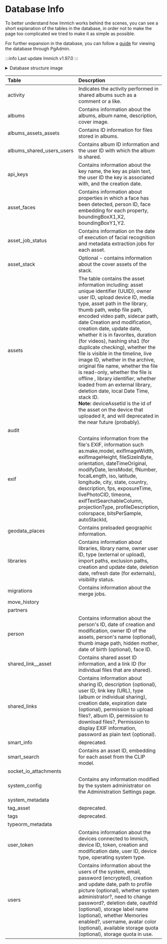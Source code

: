 # Database Info

To better understand how Immich works behind the scenes, you can see a short explanation of the tables in the database, in order not to make the page too complicated we tried to make it as simple as possible.

For further expansion in the database, you can follow a [guide](/docs/guides/database-gui.md) for viewing the database through PgAdmin.

:::info Last update
Immich v1.97.0
:::

<details>
<summary>Database structure image</summary>

[Full image](https://raw.githubusercontent.com/immich-app/immich/main/docs/docs/administration/img/database-structure.png)
<img src={require('./img/database-structure.png').default} title='Database Structure' />

</details>

| **Table**                 | **Descrption**                                                                                                                                                                                                                                                                                                                                                                                                                                                                                                                                                                                                                                                                                                                                                                                     |
| :------------------------ | :------------------------------------------------------------------------------------------------------------------------------------------------------------------------------------------------------------------------------------------------------------------------------------------------------------------------------------------------------------------------------------------------------------------------------------------------------------------------------------------------------------------------------------------------------------------------------------------------------------------------------------------------------------------------------------------------------------------------------------------------------------------------------------------------- |
| activity                  | Indicates the activity performed in shared albums such as a comment or a like.                                                                                                                                                                                                                                                                                                                                                                                                                                                                                                                                                                                                                                                                                                                     |
| albums                    | Contains information about the albums, album name, description, cover image.                                                                                                                                                                                                                                                                                                                                                                                                                                                                                                                                                                                                                                                                                                                       |
| albums_assets_assets      | Contains ID information for files stored in albums.                                                                                                                                                                                                                                                                                                                                                                                                                                                                                                                                                                                                                                                                                                                                                |
| albums_shared_users_users | Contains album ID information and the user ID with which the album is shared.                                                                                                                                                                                                                                                                                                                                                                                                                                                                                                                                                                                                                                                                                                                      |
| api_keys                  | Contains information about the key name, the key as plain text, the user ID the key is associated with, and the creation date.                                                                                                                                                                                                                                                                                                                                                                                                                                                                                                                                                                                                                                                                     |
| asset_faces               | Contains information about properties in which a face has been detected, person ID, face embedding for each property, boundingBoxX1,X2, boundingBoxY1,Y2.                                                                                                                                                                                                                                                                                                                                                                                                                                                                                                                                                                                                                                          |
| asset_job_status          | Contains information on the date of execution of facial recognition and metadata extraction jobs for each asset.                                                                                                                                                                                                                                                                                                                                                                                                                                                                                                                                                                                                                                                                                   |
| asset_stack               | Optional - contains information about the cover assets of the stack.                                                                                                                                                                                                                                                                                                                                                                                                                                                                                                                                                                                                                                                                                                                               |
| assets                    | The table contains the asset information including: asset unique identifier (UUID), owner user ID, upload device ID, media type, asset path in the library, thumb path, webp file path, encoded video path, sidecar path, date Creation and modification, creation date, update date, whether it is in favorites, duration (for videos), hashing sha1 (for duplicate checking), whether the file is visible in the timeline, live image ID, whether in the archive, original file name, whether the file is read-only, whether the file is offline , library identifier, whether loaded from an external library, deletion date, local Date Time, stack ID.<br />**Note:** deviceAssetId is the id of the asset on the device that uploaded it, and will deprecated in the near future (probably). |
| audit                     |                                                                                                                                                                                                                                                                                                                                                                                                                                                                                                                                                                                                                                                                                                                                                                                                    |
| exif                      | Contains information from the file's EXIF, information such as:make,model, exifImageWidth, exifImageHeight, fileSizeInByte, orientation, dateTimeOriginal, modifyDate, lensModel, fNumber, focalLength, iso, latitude, longitude, city, state, country, description, fps, exposureTime, livePhotoCID, timeone, exifTextSearchableColumn, projectionType, profileDescription, colorspace, bitsPerSample, autoStackId,                                                                                                                                                                                                                                                                                                                                                                               |
| geodata_places            | Contains preloaded geographic information.                                                                                                                                                                                                                                                                                                                                                                                                                                                                                                                                                                                                                                                                                                                                                         |
| libraries                 | Contains information about libraries, library name, owner user ID, type (external or upload), import paths, exclusion paths, creation and update date, deletion date, refresh date (for externals), visibility status.                                                                                                                                                                                                                                                                                                                                                                                                                                                                                                                                                                             |
| migrations                | Contains information about the merge jobs.                                                                                                                                                                                                                                                                                                                                                                                                                                                                                                                                                                                                                                                                                                                                                         |
| move_history              |                                                                                                                                                                                                                                                                                                                                                                                                                                                                                                                                                                                                                                                                                                                                                                                                    |
| partners                  |                                                                                                                                                                                                                                                                                                                                                                                                                                                                                                                                                                                                                                                                                                                                                                                                    |
| person                    | Contains information about the person's ID, date of creation and modification, owner ID of the assets, person's name (optional), thumb image path, hidden mother, date of birth (optional), face ID.                                                                                                                                                                                                                                                                                                                                                                                                                                                                                                                                                                                               |
| shared_link\_\_asset      | Contains shared asset ID information, and a link ID (for individual files that are shared).                                                                                                                                                                                                                                                                                                                                                                                                                                                                                                                                                                                                                                                                                                        |
| shared_links              | Contains information about sharing ID, description (optional), user ID, link key (URL), type (album or individual sharing), creation date, expiration date (optional), permission to upload files?, album ID, permission to download files?, Permission to display EXIF information, password as plain text (optional).                                                                                                                                                                                                                                                                                                                                                                                                                                                                            |
| smart_info                | deprecated.                                                                                                                                                                                                                                                                                                                                                                                                                                                                                                                                                                                                                                                                                                                                                                                        |
| smart_search              | Contains an asset ID, embedding for each asset from the CLIP model.                                                                                                                                                                                                                                                                                                                                                                                                                                                                                                                                                                                                                                                                                                                                |
| socket_io_attachments     |                                                                                                                                                                                                                                                                                                                                                                                                                                                                                                                                                                                                                                                                                                                                                                                                    |
| system_config             | Contains any information modified by the system administrator on the Administration Settings page.                                                                                                                                                                                                                                                                                                                                                                                                                                                                                                                                                                                                                                                                                                 |
| system_metadata           |                                                                                                                                                                                                                                                                                                                                                                                                                                                                                                                                                                                                                                                                                                                                                                                                    |
| tag_asset                 | deprecated.                                                                                                                                                                                                                                                                                                                                                                                                                                                                                                                                                                                                                                                                                                                                                                                        |
| tags                      | deprecated.                                                                                                                                                                                                                                                                                                                                                                                                                                                                                                                                                                                                                                                                                                                                                                                        |
| typeorm_metadata          |                                                                                                                                                                                                                                                                                                                                                                                                                                                                                                                                                                                                                                                                                                                                                                                                    |
| user_token                | Contains information about the devices connected to Immich, device ID, token, creation and modification date, user ID, device type, operating system type.                                                                                                                                                                                                                                                                                                                                                                                                                                                                                                                                                                                                                                         |
| users                     | Contains information about the users of the system, email, password (encrypted), creation and update date, path to profile picture (optional), whether system administrator?, need to change password?, deletion date, oauthId (optional), storage label name (optional), whether Memories enabled?, username, avatar color (optional), available storage quota (optional), storage quota in use.                                                                                                                                                                                                                                                                                                                                                                                                  |
